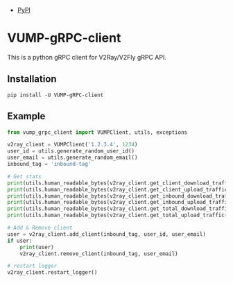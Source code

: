 * [PyPI](https://pypi.org/project/VUMP-gRPC-client/) 


# VUMP-gRPC-client
This is a python gRPC client for V2Ray/V2Fly gRPC API.


## Installation
```shell
pip install -U VUMP-gRPC-client
```


## Example
```python
from vump_grpc_client import VUMPClient, utils, exceptions

v2ray_client = VUMPClient('1.2.3.4', 1234)
user_id = utils.generate_random_user_id()
user_email = utils.generate_random_email()
inbound_tag = 'inbound-tag'

# Get stats
print(utils.human_readable_bytes(v2ray_client.get_client_download_traffic('user-email@mail.com')))
print(utils.human_readable_bytes(v2ray_client.get_client_upload_traffic('user-email@mail.com')))
print(utils.human_readable_bytes(v2ray_client.get_inbound_download_traffic(inbound_tag)))
print(utils.human_readable_bytes(v2ray_client.get_inbound_upload_traffic(inbound_tag)))
print(utils.human_readable_bytes(v2ray_client.get_total_download_traffic()))
print(utils.human_readable_bytes(v2ray_client.get_total_upload_traffic()))

# Add & Remove client
user = v2ray_client.add_client(inbound_tag, user_id, user_email)
if user:
    print(user)
    v2ray_client.remove_client(inbound_tag, user_email)

# restart logger
v2ray_client.restart_logger()
```